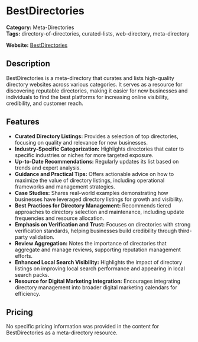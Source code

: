 # BestDirectories

**Category:** Meta-Directories  
**Tags:** directory-of-directories, curated-lists, web-directory, meta-directory

**Website:** [BestDirectories](https://www.jasminedirectory.com/blog/best-2025-directories-for-new-businesses/)

## Description
BestDirectories is a meta-directory that curates and lists high-quality directory websites across various categories. It serves as a resource for discovering reputable directories, making it easier for new businesses and individuals to find the best platforms for increasing online visibility, credibility, and customer reach.

## Features
- **Curated Directory Listings:** Provides a selection of top directories, focusing on quality and relevance for new businesses.
- **Industry-Specific Categorization:** Highlights directories that cater to specific industries or niches for more targeted exposure.
- **Up-to-Date Recommendations:** Regularly updates its list based on trends and expert analysis.
- **Guidance and Practical Tips:** Offers actionable advice on how to maximize the value of directory listings, including operational frameworks and management strategies.
- **Case Studies:** Shares real-world examples demonstrating how businesses have leveraged directory listings for growth and visibility.
- **Best Practices for Directory Management:** Recommends tiered approaches to directory selection and maintenance, including update frequencies and resource allocation.
- **Emphasis on Verification and Trust:** Focuses on directories with strong verification standards, helping businesses build credibility through third-party validation.
- **Review Aggregation:** Notes the importance of directories that aggregate and manage reviews, supporting reputation management efforts.
- **Enhanced Local Search Visibility:** Highlights the impact of directory listings on improving local search performance and appearing in local search packs.
- **Resource for Digital Marketing Integration:** Encourages integrating directory management into broader digital marketing calendars for efficiency.

## Pricing
No specific pricing information was provided in the content for BestDirectories as a meta-directory resource.

